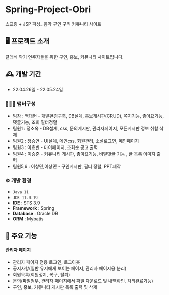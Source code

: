 # Spring-Project-Obri
스프링 + JSP 파싱_ 음악 구인 구직 커뮤니티 사이트


## 🖥️ 프로젝트 소개
클래식 악기 연주자들을 위한 구인, 홍보, 커뮤니티 사이트입니다.
<br>

## 🕰️ 개발 기간
* 22.04.26일 - 22.05.24일

### 🧑‍🤝‍🧑 맴버구성
 - 팀장  : 백대현 - 개발환경구축, DB설계, 홍보게시판(CRUD), 쪽지기능, 좋아요기능, 댓글기능, 조회 필터정렬
 - 팀원1 : 정소옥 - DB설계, css, 문의게시판, 관리자페이지, 모든게시판 정보 취합 삭제
 - 팀원2 : 정승연 - UI설계, 메인css, 회원관리, 소셜로그인, 메인페이지
 - 팀원3 : 이효빈 - 마이페이지, 조회순 공고 출력
 - 팀원4 : 이승준 - 커뮤니티 게시판, 좋아요기능, 비밀댓글 기능 , 글 목록 이미지 출력
 - 팀원5,6 : 이창민,이상민 - 구인게시판, 필터 정렬, PPT제작

### ⚙️ 개발 환경
- `Java 11`
- `JDK 11.0.19`
- **IDE** : STS 3.9
- **Framework** : Spring
- **Database** : Oracle DB
- **ORM** : Mybatis

## 📌 주요 기능
#### 관리자 페이지 
- 관리자 페이지 전용 로그인, 로그아웃
- 공지사항(일반 유저에게 보이는 페이지, 관리자 페이지용 분리)
- 회원목록(회원정지, 복구, 탈퇴)
- 문의(파일첨부, 관리자 페이지에서 파일 다운로드 및 내역확인. 처리완료기능)
- 구인, 홍보, 커뮤니티 게시판 목록 출력 및 삭제
